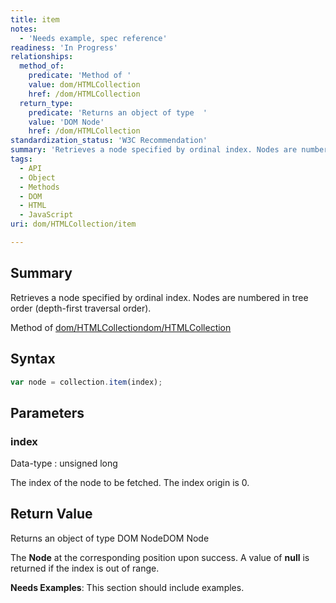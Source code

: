 ```yaml
---
title: item
notes:
  - 'Needs example, spec reference'
readiness: 'In Progress'
relationships:
  method_of:
    predicate: 'Method of '
    value: dom/HTMLCollection
    href: /dom/HTMLCollection
  return_type:
    predicate: 'Returns an object of type  '
    value: 'DOM Node'
    href: /dom/HTMLCollection
standardization_status: 'W3C Recommendation'
summary: 'Retrieves a node specified by ordinal index. Nodes are numbered in tree order (depth-first traversal order).'
tags:
  - API
  - Object
  - Methods
  - DOM
  - HTML
  - JavaScript
uri: dom/HTMLCollection/item

---
```

## Summary

Retrieves a node specified by ordinal index. Nodes are numbered in tree order (depth-first traversal order).

Method of [dom/HTMLCollection](/dom/HTMLCollection)[dom/HTMLCollection](/dom/HTMLCollection)

## Syntax

``` js
var node = collection.item(index);
```

## Parameters

### index

 Data-type
:   unsigned long

 The index of the node to be fetched. The index origin is 0.

## Return Value

Returns an object of type DOM NodeDOM Node

The **Node** at the corresponding position upon success. A value of **null** is returned if the index is out of range.

**Needs Examples**: This section should include examples.

